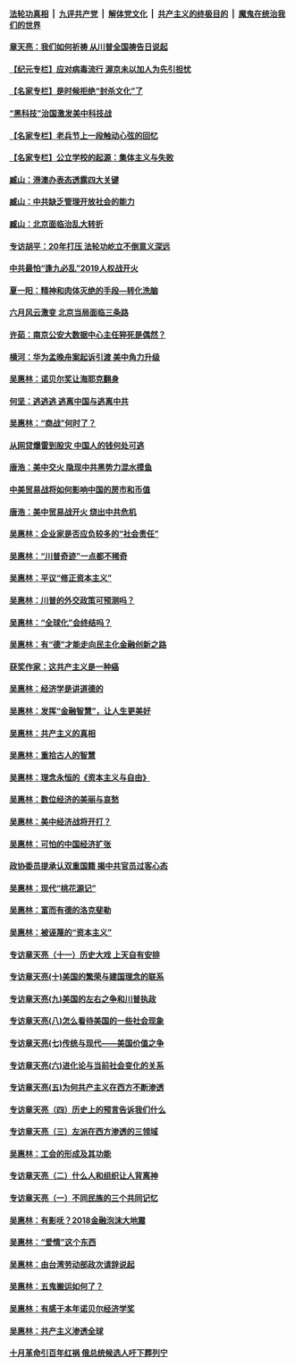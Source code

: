

####  [法轮功真相](../../../../basic/blob/master/README.md?t=06221702) &nbsp;|&nbsp; [九评共产党](../../../../9ping.md/blob/master/README.md?t=06221702) &nbsp;|&nbsp; [解体党文化](../../../../jtdwh.md/blob/master/README.md?t=06221702)  &nbsp;|&nbsp; [共产主义的终极目的](../../../../gczydzjmd.md/blob/master/README.md?t=06221702) &nbsp;|&nbsp; [魔鬼在统治我们的世界](../../../../mgztzwmdsj.md/blob/master/README.md?t=06221702) 

#### [章天亮：我们如何祈祷 从川普全国祷告日说起](../pages/nsc423/n11944627.md?t=06221702) 

#### [【纪元专栏】应对病毒流行 渥京未以加人为先引担忧](../pages/nsc423/n11875714.md?t=06221702) 

#### [【名家专栏】是时候拒绝“封杀文化”了](../pages/nsc423/n11814093.md?t=06221702) 

#### [“黑科技”治国激发美中科技战](../pages/nsc423/n11638056.md?t=06221702) 

#### [【名家专栏】老兵节上一段触动心弦的回忆](../pages/nsc423/n11646016.md?t=06221702) 

#### [【名家专栏】公立学校的起源：集体主义与失败](../pages/nsc423/n11601833.md?t=06221702) 

#### [臧山：港澳办表态透露四大关键](../pages/nsc423/n11421628.md?t=06221702) 

#### [臧山：中共缺乏管理开放社会的能力](../pages/nsc423/n11407457.md?t=06221702) 

#### [臧山：北京面临治乱大转折](../pages/nsc423/n11406895.md?t=06221702) 

#### [专访胡平：20年打压 法轮功屹立不倒意义深远](../pages/nsc423/n11398800.md?t=06221702) 

#### [中共最怕“逢九必乱”2019人权战开火](../pages/nsc423/n11385248.md?t=06221702) 

#### [夏一阳：精神和肉体灭绝的手段—转化洗脑](../pages/nsc423/n11368250.md?t=06221702) 

#### [六月风云激变 北京当局面临三条路](../pages/nsc423/n11313668.md?t=06221702) 

#### [许茹：南京公安大数据中心主任猝死是偶然？](../pages/nsc423/n11064744.md?t=06221702) 

#### [横河：华为孟晚舟案起诉引渡 美中角力升级](../pages/nsc423/n11027230.md?t=06221702) 

#### [吴惠林：诺贝尔奖让海耶克翻身](../pages/nsc423/n10890049.md?t=06221702) 

#### [何坚：逃逃逃 逃离中国与逃离中共](../pages/nsc423/n10592891.md?t=06221702) 

#### [吴惠林：“商战”何时了？](../pages/nsc423/n10573558.md?t=06221702) 

#### [从网贷爆雷到股灾 中国人的钱何处可逃](../pages/nsc423/n10572800.md?t=06221702) 

#### [唐浩：美中交火 隐现中共黑势力混水摸鱼](../pages/nsc423/n10544040.md?t=06221702) 

#### [中美贸易战将如何影响中国的房市和币值](../pages/nsc423/n10543697.md?t=06221702) 

#### [唐浩：美中贸易战开火 烧出中共危机](../pages/nsc423/n10540126.md?t=06221702) 

#### [吴惠林：企业家是否应负较多的“社会责任”](../pages/nsc423/n10535022.md?t=06221702) 

#### [吴惠林：“川普奇迹”一点都不稀奇](../pages/nsc423/n10512808.md?t=06221702) 

#### [吴惠林：平议“修正资本主义”](../pages/nsc423/n10495724.md?t=06221702) 

#### [吴惠林：川普的外交政策可预测吗？](../pages/nsc423/n10462387.md?t=06221702) 

#### [吴惠林：“全球化”会终结吗？](../pages/nsc423/n10452838.md?t=06221702) 

#### [吴惠林：有“德”才能走向民主化金融创新之路](../pages/nsc423/n10432292.md?t=06221702) 

#### [获奖作家：这共产主义是一种癌](../pages/nsc423/n10431541.md?t=06221702) 

#### [吴惠林：经济学是讲道德的](../pages/nsc423/n10398014.md?t=06221702) 

#### [吴惠林：发挥“金融智慧”，让人生更美好](../pages/nsc423/n10375019.md?t=06221702) 

#### [吴惠林：共产主义的真相](../pages/nsc423/n10351394.md?t=06221702) 

#### [吴惠林：重拾古人的智慧](../pages/nsc423/n10337691.md?t=06221702) 

#### [吴惠林：理念永恒的《资本主义与自由》](../pages/nsc423/n10316274.md?t=06221702) 

#### [吴惠林：数位经济的美丽与哀愁](../pages/nsc423/n10292946.md?t=06221702) 

#### [吴惠林：美中经济战将开打？](../pages/nsc423/n10258825.md?t=06221702) 

#### [吴惠林：可怕的中国经济扩张](../pages/nsc423/n10219147.md?t=06221702) 

#### [政协委员提承认双重国籍 揭中共官员过客心态](../pages/nsc423/n10208809.md?t=06221702) 

#### [吴惠林：现代“桃花源记”](../pages/nsc423/n10185234.md?t=06221702) 

#### [吴惠林：富而有德的洛克斐勒](../pages/nsc423/n10142264.md?t=06221702) 

#### [吴惠林：被诬蔑的“资本主义”](../pages/nsc423/n10124816.md?t=06221702) 

#### [专访章天亮（十一）历史大戏 上天自有安排](../pages/nsc423/n10094905.md?t=06221702) 

#### [专访章天亮(十)美国的繁荣与建国理念的联系](../pages/nsc423/n10094899.md?t=06221702) 

#### [专访章天亮(九)美国的左右之争和川普执政](../pages/nsc423/n10094889.md?t=06221702) 

#### [专访章天亮(八)怎么看待美国的一些社会现象](../pages/nsc423/n10094857.md?t=06221702) 

#### [专访章天亮(七)传统与现代——美国价值之争](../pages/nsc423/n10093140.md?t=06221702) 

#### [专访章天亮(六)进化论与当前社会变化的关系](../pages/nsc423/n10092036.md?t=06221702) 

#### [专访章天亮(五)为何共产主义在西方不断渗透](../pages/nsc423/n10083620.md?t=06221702) 

#### [专访章天亮（四）历史上的预言告诉我们什么](../pages/nsc423/n10083606.md?t=06221702) 

#### [专访章天亮（三）左派在西方渗透的三领域](../pages/nsc423/n10081115.md?t=06221702) 

#### [吴惠林：工会的形成及其功能](../pages/nsc423/n10080633.md?t=06221702) 

#### [专访章天亮（二）什么人和组织让人背离神](../pages/nsc423/n10076637.md?t=06221702) 

#### [专访章天亮（一）不同民族的三个共同记忆](../pages/nsc423/n10074188.md?t=06221702) 

#### [吴惠林：有影呒？2018金融泡沫大地震](../pages/nsc423/n10040534.md?t=06221702) 

#### [吴惠林：“爱情”这个东西](../pages/nsc423/n10019423.md?t=06221702) 

#### [吴惠林：由台湾劳动部政次请辞说起](../pages/nsc423/n9979679.md?t=06221702) 

#### [吴惠林：五鬼搬运如何了？](../pages/nsc423/n9925338.md?t=06221702) 

#### [吴惠林：有感于本年诺贝尔经济学奖](../pages/nsc423/n9871883.md?t=06221702) 

#### [吴惠林：共产主义渗透全球](../pages/nsc423/n9812748.md?t=06221702) 

#### [十月革命引百年红祸 俄总统候选人吁下葬列宁](../pages/nsc423/n9810182.md?t=06221702) 

